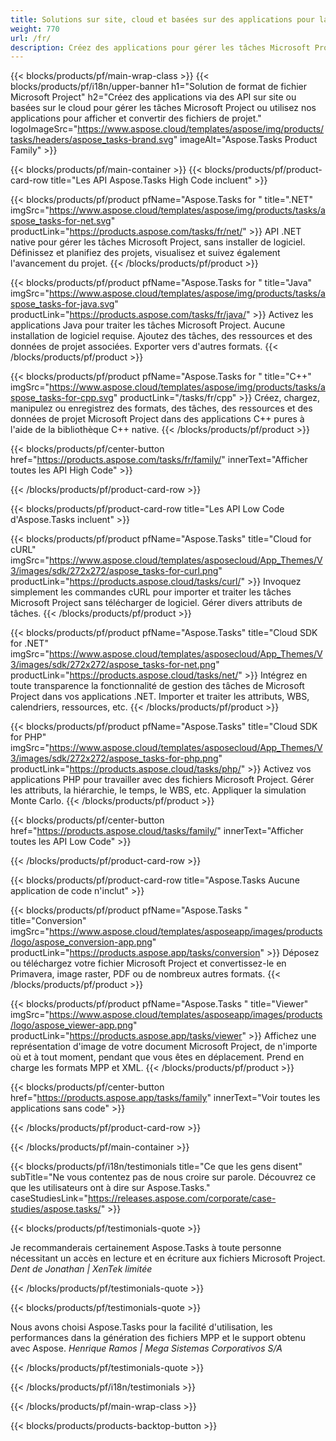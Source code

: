 ```yaml
---
title: Solutions sur site, cloud et basées sur des applications pour la gestion des tâches de projet 
weight: 770
url: /fr/
description: Créez des applications pour gérer les tâches Microsoft Project à l'aide d'API High Code ou de SDK basés sur le cloud. Ou utilisez nos applications multiplateformes pour afficher ou convertir des tâches.
---
```


{{< blocks/products/pf/main-wrap-class >}}
{{< blocks/products/pf/i18n/upper-banner h1="Solution de format de fichier Microsoft Project" h2="Créez des applications via des API sur site ou basées sur le cloud pour gérer les tâches Microsoft Project ou utilisez nos applications pour afficher et convertir des fichiers de projet." logoImageSrc="https://www.aspose.cloud/templates/aspose/img/products/tasks/headers/aspose_tasks-brand.svg" imageAlt="Aspose.Tasks Product Family" >}}

{{< blocks/products/pf/main-container >}}
{{< blocks/products/pf/product-card-row title="Les API Aspose.Tasks High Code incluent" >}}

{{< blocks/products/pf/product pfName="Aspose.Tasks for " title=".NET" imgSrc="https://www.aspose.cloud/templates/aspose/img/products/tasks/aspose_tasks-for-net.svg" productLink="https://products.aspose.com/tasks/fr/net/" >}}
API .NET native pour gérer les tâches Microsoft Project, sans installer de logiciel. Définissez et planifiez des projets, visualisez et suivez également l'avancement du projet.
{{< /blocks/products/pf/product >}}

{{< blocks/products/pf/product pfName="Aspose.Tasks for " title="Java" imgSrc="https://www.aspose.cloud/templates/aspose/img/products/tasks/aspose_tasks-for-java.svg" productLink="https://products.aspose.com/tasks/fr/java/" >}}
Activez les applications Java pour traiter les tâches Microsoft Project. Aucune installation de logiciel requise. Ajoutez des tâches, des ressources et des données de projet associées. Exporter vers d'autres formats.
{{< /blocks/products/pf/product >}}

{{< blocks/products/pf/product pfName="Aspose.Tasks for " title="C++" imgSrc="https://www.aspose.cloud/templates/aspose/img/products/tasks/aspose_tasks-for-cpp.svg" productLink="/tasks/fr/cpp" >}}
Créez, chargez, manipulez ou enregistrez des formats, des tâches, des ressources et des données de projet Microsoft Project dans des applications C++ pures à l'aide de la bibliothèque C++ native.
{{< /blocks/products/pf/product >}}

{{< blocks/products/pf/center-button href="https://products.aspose.com/tasks/fr/family/" innerText="Afficher toutes les API High Code" >}}

{{< /blocks/products/pf/product-card-row >}}

{{< blocks/products/pf/product-card-row title="Les API Low Code d'Aspose.Tasks incluent" >}}

{{< blocks/products/pf/product pfName="Aspose.Tasks" title="Cloud for cURL" imgSrc="https://www.aspose.cloud/templates/asposecloud/App_Themes/V3/images/sdk/272x272/aspose_tasks-for-curl.png" productLink="https://products.aspose.cloud/tasks/curl/" >}}
Invoquez simplement les commandes cURL pour importer et traiter les tâches Microsoft Project sans télécharger de logiciel. Gérer divers attributs de tâches.
{{< /blocks/products/pf/product >}}

{{< blocks/products/pf/product pfName="Aspose.Tasks" title="Cloud SDK for .NET" imgSrc="https://www.aspose.cloud/templates/asposecloud/App_Themes/V3/images/sdk/272x272/aspose_tasks-for-net.png" productLink="https://products.aspose.cloud/tasks/net/" >}}
Intégrez en toute transparence la fonctionnalité de gestion des tâches de Microsoft Project dans vos applications .NET. Importer et traiter les attributs, WBS, calendriers, ressources, etc.
{{< /blocks/products/pf/product >}}

{{< blocks/products/pf/product pfName="Aspose.Tasks" title="Cloud SDK for PHP" imgSrc="https://www.aspose.cloud/templates/asposecloud/App_Themes/V3/images/sdk/272x272/aspose_tasks-for-php.png" productLink="https://products.aspose.cloud/tasks/php/" >}}
Activez vos applications PHP pour travailler avec des fichiers Microsoft Project. Gérer les attributs, la hiérarchie, le temps, le WBS, etc. Appliquer la simulation Monte Carlo.
{{< /blocks/products/pf/product >}}

{{< blocks/products/pf/center-button href="https://products.aspose.cloud/tasks/family/" innerText="Afficher toutes les API Low Code" >}}

{{< /blocks/products/pf/product-card-row >}}

{{< blocks/products/pf/product-card-row title="Aspose.Tasks Aucune application de code n'inclut" >}}

{{< blocks/products/pf/product pfName="Aspose.Tasks " title="Conversion" imgSrc="https://www.aspose.cloud/templates/asposeapp/images/products/logo/aspose_conversion-app.png" productLink="https://products.aspose.app/tasks/conversion" >}}
Déposez ou téléchargez votre fichier Microsoft Project et convertissez-le en Primavera, image raster, PDF ou de nombreux autres formats.
{{< /blocks/products/pf/product >}}

{{< blocks/products/pf/product pfName="Aspose.Tasks " title="Viewer" imgSrc="https://www.aspose.cloud/templates/asposeapp/images/products/logo/aspose_viewer-app.png" productLink="https://products.aspose.app/tasks/viewer" >}}
Affichez une représentation d'image de votre document Microsoft Project, de n'importe où et à tout moment, pendant que vous êtes en déplacement. Prend en charge les formats MPP et XML.
{{< /blocks/products/pf/product >}}

{{< blocks/products/pf/center-button href="https://products.aspose.app/tasks/family" innerText="Voir toutes les applications sans code" >}}

{{< /blocks/products/pf/product-card-row >}}

{{< /blocks/products/pf/main-container >}}

{{< blocks/products/pf/i18n/testimonials title="Ce que les gens disent" subTitle="Ne vous contentez pas de nous croire sur parole. Découvrez ce que les utilisateurs ont à dire sur Aspose.Tasks." caseStudiesLink="https://releases.aspose.com/corporate/case-studies/aspose.tasks/" >}}

{{< blocks/products/pf/testimonials-quote >}}
<p class="first">
 Je recommanderais certainement Aspose.Tasks à toute personne nécessitant un accès en lecture et en écriture aux fichiers Microsoft Project.
 <em>
  Dent de Jonathan | XenTek limitée
 </em>
</p>

{{< /blocks/products/pf/testimonials-quote >}}

{{< blocks/products/pf/testimonials-quote >}}
<p class="second">
 Nous avons choisi Aspose.Tasks pour la facilité d'utilisation, les performances dans la génération des fichiers MPP et le support obtenu avec Aspose.
 <em>
  Henrique Ramos | Mega Sistemas Corporativos S/A
 </em>
</p>

{{< /blocks/products/pf/testimonials-quote >}}

{{< /blocks/products/pf/i18n/testimonials >}}

{{< /blocks/products/pf/main-wrap-class >}}

{{< blocks/products/products-backtop-button >}}